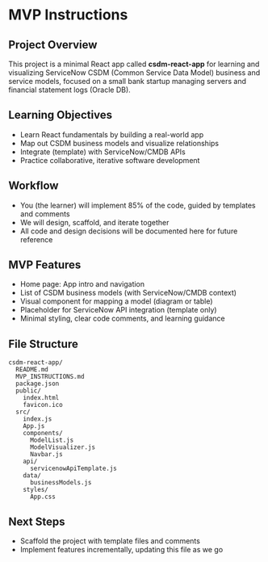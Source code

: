 # MVP Instructions

## Project Overview
This project is a minimal React app called **csdm-react-app** for learning and visualizing ServiceNow CSDM (Common Service Data Model) business and service models, focused on a small bank startup managing servers and financial statement logs (Oracle DB).

## Learning Objectives
- Learn React fundamentals by building a real-world app
- Map out CSDM business models and visualize relationships
- Integrate (template) with ServiceNow/CMDB APIs
- Practice collaborative, iterative software development

## Workflow
- You (the learner) will implement 85% of the code, guided by templates and comments
- We will design, scaffold, and iterate together
- All code and design decisions will be documented here for future reference

## MVP Features
- Home page: App intro and navigation
- List of CSDM business models (with ServiceNow/CMDB context)
- Visual component for mapping a model (diagram or table)
- Placeholder for ServiceNow API integration (template only)
- Minimal styling, clear code comments, and learning guidance

## File Structure
```
csdm-react-app/
  README.md
  MVP_INSTRUCTIONS.md
  package.json
  public/
    index.html
    favicon.ico
  src/
    index.js
    App.js
    components/
      ModelList.js
      ModelVisualizer.js
      Navbar.js
    api/
      servicenowApiTemplate.js
    data/
      businessModels.js
    styles/
      App.css
```

## Next Steps
- Scaffold the project with template files and comments
- Implement features incrementally, updating this file as we go 